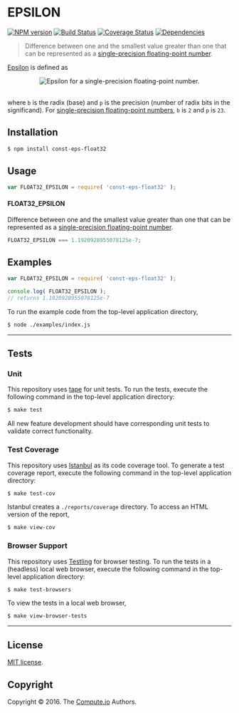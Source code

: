 EPSILON
===
[![NPM version][npm-image]][npm-url] [![Build Status][build-image]][build-url] [![Coverage Status][coverage-image]][coverage-url] [![Dependencies][dependencies-image]][dependencies-url]

> Difference between one and the smallest value greater than one that can be represented as a [single-precision floating-point number][ieee754].

[Epsilon][machine-epsilon] is defined as

<div class="equation" align="center" data-raw-text="\epsilon = b^{-(p-1)}" data-equation="eq:epsilon_float32">
	<img src="https://cdn.rawgit.com/const-io/eps-float32/6619da5dedae9573bf55de97b96e62bd50daed8d/docs/img/epsilon.svg" alt="Epsilon for a single-precision floating-point number.">
	<br>
	<br>
</div>

where `b` is the radix (base) and `p` is the precision (number of radix bits in the significand). For [single-precision floating-point numbers][ieee754], `b` is `2` and `p` is `23`.


## Installation

``` bash
$ npm install const-eps-float32
```


## Usage

``` javascript
var FLOAT32_EPSILON = require( 'const-eps-float32' );
```

#### FLOAT32_EPSILON

Difference between one and the smallest value greater than one that can be represented as a [single-precision floating-point number][ieee754].

``` javascript
FLOAT32_EPSILON === 1.1920928955078125e-7;
```


## Examples

``` javascript
var FLOAT32_EPSILON = require( 'const-eps-float32' );

console.log( FLOAT32_EPSILON );
// returns 1.1920928955078125e-7
```

To run the example code from the top-level application directory,

``` bash
$ node ./examples/index.js
```


---
## Tests

### Unit

This repository uses [tape][tape] for unit tests. To run the tests, execute the following command in the top-level application directory:

``` bash
$ make test
```

All new feature development should have corresponding unit tests to validate correct functionality.


### Test Coverage

This repository uses [Istanbul][istanbul] as its code coverage tool. To generate a test coverage report, execute the following command in the top-level application directory:

``` bash
$ make test-cov
```

Istanbul creates a `./reports/coverage` directory. To access an HTML version of the report,

``` bash
$ make view-cov
```


### Browser Support

This repository uses [Testling][testling] for browser testing. To run the tests in a (headless) local web browser, execute the following command in the top-level application directory:

``` bash
$ make test-browsers
```

To view the tests in a local web browser,

``` bash
$ make view-browser-tests
```

<!-- [![browser support][browsers-image]][browsers-url] -->


---
## License

[MIT license](http://opensource.org/licenses/MIT).


## Copyright

Copyright &copy; 2016. The [Compute.io][compute-io] Authors.


[npm-image]: http://img.shields.io/npm/v/const-eps-float32.svg
[npm-url]: https://npmjs.org/package/const-eps-float32

[build-image]: http://img.shields.io/travis/const-io/eps-float32/master.svg
[build-url]: https://travis-ci.org/const-io/eps-float32

[coverage-image]: https://img.shields.io/codecov/c/github/const-io/eps-float32/master.svg
[coverage-url]: https://codecov.io/github/const-io/eps-float32?branch=master

[dependencies-image]: http://img.shields.io/david/const-io/eps-float32.svg
[dependencies-url]: https://david-dm.org/const-io/eps-float32

[dev-dependencies-image]: http://img.shields.io/david/dev/const-io/eps-float32.svg
[dev-dependencies-url]: https://david-dm.org/dev/const-io/eps-float32

[github-issues-image]: http://img.shields.io/github/issues/const-io/eps-float32.svg
[github-issues-url]: https://github.com/const-io/eps-float32/issues

[tape]: https://github.com/substack/tape
[istanbul]: https://github.com/gotwarlost/istanbul
[testling]: https://ci.testling.com

[ieee754]: https://en.wikipedia.org/wiki/IEEE_754-1985
[compute-io]: https://github.com/compute-io
[machine-epsilon]: https://en.wikipedia.org/wiki/Machine_epsilon
